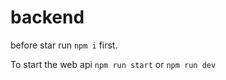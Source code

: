 # backend

before star run ``npm i`` first.

To start the web api
``npm run start`` or ``npm run dev``
